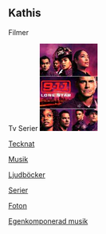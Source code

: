 ## Kathis 

Filmer

Tv Serier <a href="sidor/tv.html"/>
              <img src="images/290t.jpg"/>

Tecknat

Musik

Ljudböcker

Serier

Foton

Egenkomponerad musik

